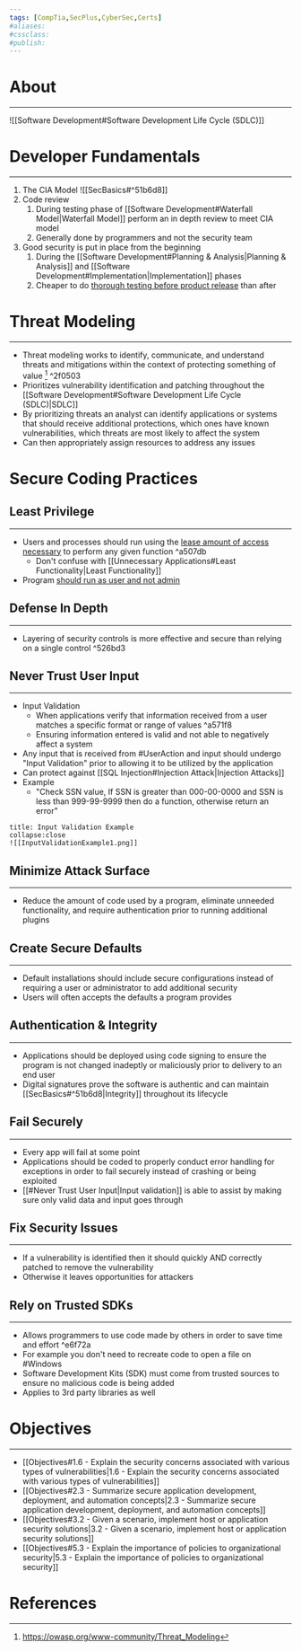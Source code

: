```yaml
---
tags: [CompTia,SecPlus,CyberSec,Certs]
#aliases:
#cssclass:
#publish:
---
```


# About
---
![[Software Development#Software Development Life Cycle (SDLC)]]

# Developer Fundamentals
---
1. The CIA Model ![[SecBasics#^51b6d8]]
2. Code review
	1. During testing phase of [[Software Development#Waterfall Model|Waterfall Model]] perform an in depth review to meet CIA model
	2. Generally done by programmers and not the security team
3. Good security is put in place from the beginning
	1. During the [[Software Development#Planning & Analysis|Planning & Analysis]] and [[Software Development#Implementation|Implementation]] phases
	2. Cheaper to do <u>thorough testing before product release</u> than after

# Threat Modeling
---
- Threat modeling works to identify, communicate, and understand threats and mitigations within the context of protecting something of value [^1] ^2f0503
- Prioritizes vulnerability identification and patching throughout the [[Software Development#Software Development Life Cycle (SDLC)|SDLC]]
- By prioritizing threats an analyst can identify applications or systems that should receive additional protections, which ones have known vulnerabilities, which threats are most likely to affect the system
- Can then appropriately assign resources to address any issues

# Secure Coding Practices

## Least Privilege
---
- Users and processes should run using the <u>lease amount of access necessary</u> to perform any given function ^a507db
	- Don't confuse with [[Unnecessary Applications#Least Functionality|Least Functionality]]
- Program <u>should run as user and not admin</u>

## Defense In Depth
---
- Layering of security controls is more effective and secure than relying on a single control ^526bd3

## Never Trust User Input
---
- Input Validation
	- When applications verify that information received from a user matches a specific format or range of values ^a571f8
	- Ensuring information entered is valid and not able to negatively affect a system
- Any input that is received from #UserAction and input should undergo "Input Validation" prior to allowing it to be utilized by the application
- Can protect against [[SQL Injection#Injection Attack|Injection Attacks]]
- Example
	- "Check SSN value, If SSN is greater than 000-00-0000 and SSN is less than 999-99-9999 then do a function, otherwise return an error"

```ad-example
title: Input Validation Example
collapse:close
![[InputValidationExample1.png]]
```

## Minimize Attack Surface
---
- Reduce the amount of code used by a program, eliminate unneeded functionality, and require authentication prior to running additional plugins

## Create Secure Defaults
---
- Default installations should include secure configurations instead of requiring a user or administrator to add additional security
- Users will often accepts the defaults a program provides

## Authentication & Integrity
---
- Applications should be deployed using code signing to ensure the program is not changed inadeptly or maliciously prior to delivery to an end user
- Digital signatures prove the software is authentic and can maintain [[SecBasics#^51b6d8|Integrity]] throughout its lifecycle

## Fail Securely
---
- Every app will fail at some point
- Applications should be coded to properly conduct error handling for exceptions in order to fail securely instead of crashing or being exploited
- [[#Never Trust User Input|Input validation]] is able to assist by making sure only valid data and input goes through

## Fix Security Issues
---
 - If a vulnerability is identified then it should quickly AND correctly patched to remove the vulnerability
 - Otherwise it leaves opportunities for attackers

## Rely on Trusted SDKs
---
- Allows programmers to use code made by others in order to save time and effort ^e6f72a
- For example you don't need to recreate code to open a file on #Windows
- Software Development Kits (SDK) must come from trusted sources to ensure no malicious code is being added
- Applies to 3rd party libraries as well

# Objectives
---
- [[Objectives#1.6 - Explain the security concerns associated with various types of vulnerabilities|1.6 - Explain the security concerns associated with various types of vulnerabilities]]
- [[Objectives#2.3 - Summarize secure application development, deployment, and automation concepts|2.3 - Summarize secure application development, deployment, and automation concepts]]
- [[Objectives#3.2 - Given a scenario, implement host or application security solutions|3.2 - Given a scenario, implement host or application security solutions]]
- [[Objectives#5.3 - Explain the importance of policies to organizational security|5.3 - Explain the importance of policies to organizational security]]

# References

[^1]: https://owasp.org/www-community/Threat_Modeling